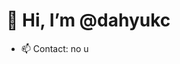 # 👋 Hi, I’m @dahyukc
- 📫 Contact: no u

<!---
dahyukc/dahyukc is a ✨ special ✨ repository because its `README.md` (this file) appears on your GitHub profile.
You can click the Preview link to take a look at your changes.
--->
